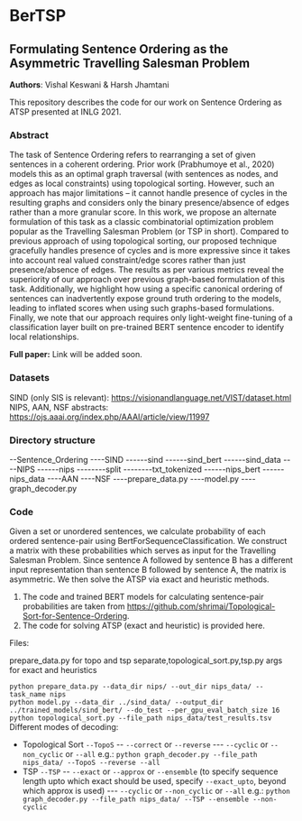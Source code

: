 # BerTSP
## Formulating Sentence Ordering as the Asymmetric Travelling Salesman Problem
**Authors**: Vishal Keswani & Harsh Jhamtani

This repository describes the code for our work on Sentence Ordering as ATSP presented at INLG 2021. 

### Abstract 
The task of Sentence Ordering refers to rearranging a set of given sentences in a coherent ordering. Prior work (Prabhumoye et al., 2020) models this as an optimal graph traversal (with sentences as nodes, and edges as local constraints) using topological sorting. However, such an approach has major limitations – it cannot handle presence of cycles in the resulting graphs and considers only the binary presence/absence of edges rather than a more granular score. In this work, we propose an alternate formulation of this task as a classic combinatorial optimization problem popular as the Travelling Salesman Problem (or TSP in short). Compared to previous approach of using topological sorting, our proposed technique gracefully handles presence of cycles and is more expressive since it takes into account real valued constraint/edge scores rather than just presence/absence of edges. The results as per various metrics reveal the superiority of our approach over previous graph-based formulation of this task. Additionally, we highlight how using a specific canonical ordering of sentences can inadvertently expose ground truth ordering to the models, leading to inflated scores when using such graphs-based formulations. Finally, we note that our approach requires only light-weight fine-tuning of a classification layer built on pre-trained BERT sentence encoder to identify local relationships.

**Full paper:** Link will be added soon.

### Datasets
SIND (only SIS is relevant): https://visionandlanguage.net/VIST/dataset.html <br>
NIPS, AAN, NSF abstracts: https://ojs.aaai.org/index.php/AAAI/article/view/11997 
### Directory structure
--Sentence_Ordering
----SIND
------sind
------sind_bert
------sind_data
----NIPS
------nips
--------split
--------txt_tokenized
------nips_bert
------nips_data
----AAN
----NSF
----prepare_data.py 
----model.py 
----graph_decoder.py
### Code
Given a set or unordered sentences, we calculate probability of each ordered sentence-pair using BertForSequenceClassification. We construct a matrix with these probabilities which serves as input for the Travelling Salesman Problem. Since sentence A followed by sentence B has a different input representation than sentence B followed by sentence A, the matrix is asymmetric. We then solve the ATSP via exact and heuristic methods. 

1. The code and trained BERT models for calculating sentence-pair probabilities are taken from https://github.com/shrimai/Topological-Sort-for-Sentence-Ordering.
2. The code for solving ATSP (exact and heuristic) is provided here. 

Files:

prepare_data.py for topo and tsp separate,topological_sort.py,tsp.py args for exact and heuristics

`python prepare_data.py --data_dir nips/ --out_dir nips_data/ --task_name nips` <br>
`python model.py --data_dir ../sind_data/ --output_dir ../trained_models/sind_bert/ --do_test --per_gpu_eval_batch_size 16` <br>
`python topological_sort.py --file_path nips_data/test_results.tsv` <br>
Different modes of decoding: 
- Topological Sort `--TopoS`
-- `--correct` or `--reverse`
--- `--cyclic` or `--non_cyclic` or `--all`
e.g.: `python graph_decoder.py --file_path nips_data/ --TopoS --reverse --all`
- TSP `--TSP`
-- `--exact` or `--approx` or `--ensemble` (to specify sequence length upto which exact should be used, specify `--exact_upto`, beyond which approx is used)
--- `--cyclic` or `--non_cyclic` or `--all`
e.g.: `python graph_decoder.py --file_path nips_data/ --TSP --ensemble --non-cyclic` <br>



